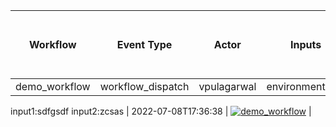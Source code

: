 | Workflow  | Event Type | Actor | Inputs | Last run date and time | Last Run Status |
| ------------- |:-------------:|:-------------:|:-------------:|:-------------:|:-------------:|  
| demo_workflow | workflow_dispatch | vpulagarwal | environment:dev
input1:sdfgsdf
input2:zcsas  | 2022-07-08T17:36:38 | [![demo_workflow](https://github.com/vpulagarwal/workflow-status/actions/workflows/sample.yml/badge.svg?branch=main&event=workflow_dispatch)](https://github.com/vpulagarwal/workflow-status/actions/workflows/sample.yml) |
